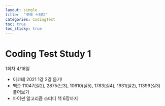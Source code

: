 ```yaml
---
layout: single
title:  "코테 스터디"
categories: CodingTest
toc: true
toc_sticky: true
---
```


# Coding Test Study 1

1회차 4/18일 
- 이코테 2021 1강 2강 듣기!
- 백준 11047(실2), 2875(브3), 10610(실5), 1783(실4), 1931(실2), 11399(실3) 풀어보기
- 파이썬 알고리즘 스터디 책 6장까지